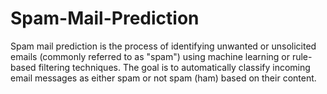 # Spam-Mail-Prediction
Spam mail prediction is the process of identifying unwanted or unsolicited emails (commonly referred to as "spam") using machine learning or rule-based filtering techniques. The goal is to automatically classify incoming email messages as either spam or not spam (ham) based on their content.

